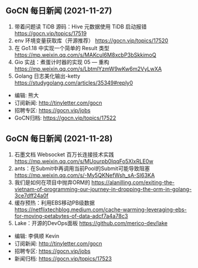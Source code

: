 ## GoCN 每日新闻 (2021-11-27)

1.  带着问题读 TiDB 源码：Hive 元数据使用 TiDB 启动报错  https://gocn.vip/topics/17519
2.  env 环境变量获取库（开源推荐） https://gocn.vip/topics/17520
3.  在 Go1.18 中实现一个简单的 Result 类型 https://mp.weixin.qq.com/s/MAKcuI6M8xcbP3bSkkimoQ
4.  Gio 实战：煮蛋计时器的实现 05 — 重构 https://mp.weixin.qq.com/s/LbtmlYzmW9wKw6m2VyLwXA
5.  Golang 日志美化输出-ketty  https://studygolang.com/articles/35349#reply0

-  编辑: 熊大
- 订阅新闻: http://tinyletter.com/gocn
- 招聘专区: https://gocn.vip/jobs
- GoCN归档: https://gocn.vip/topics/17522

## GoCN 每日新闻 (2021-11-28)

1. 石墨文档 Websocket 百万长连接技术实践 https://mp.weixin.qq.com/s/MUourpb0IqqFo5XlxRLE0w
2. ants：在Submit中再调用当前Pool的Submit可能导致阻塞 https://mp.weixin.qq.com/s/-My5QKNefWsh_sA-Sl63KA
3. 我们是如何在项目中抛弃ORM的 https://alanilling.com/exiting-the-vietnam-of-programming-our-journey-in-dropping-the-orm-in-golang-3ce7dff24a0f
4. 缓存预热：利用EBS移动PB级数据 https://netflixtechblog.medium.com/cache-warming-leveraging-ebs-for-moving-petabytes-of-data-adcf7a4a78c3
5. Lake：开源的DevOps面板 https://github.com/merico-dev/lake

* 编辑: 李俱顺 Kevin
* 订阅新闻: http://tinyletter.com/gocn
* 招聘专区: https://gocn.vip/jobs
* 新闻归档: https://gocn.vip/topics/17523
